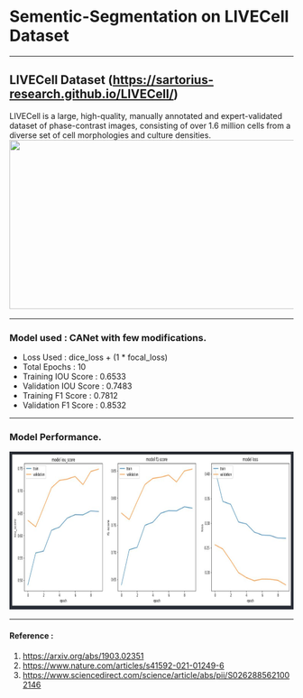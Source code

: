 # Sementic-Segmentation on LIVECell Dataset 
---
## LIVECell Dataset (https://sartorius-research.github.io/LIVECell/)
LIVECell is a large, high-quality, manually annotated and expert-validated dataset of phase-contrast images, consisting of over 1.6 million cells from a diverse set of cell morphologies and culture densities.
<img src="https://production-media.paperswithcode.com/datasets/cell-example.png" width="640" height="300" />

---
### Model used : CANet with few modifications.
* Loss Used : dice_loss + (1 * focal_loss)  
* Total Epochs : 10  
* Training IOU Score : 0.6533  
* Validation IOU Score : 0.7483  
* Training F1 Score : 0.7812  
* Validation F1 Score : 0.8532  

---
### Model Performance.
<img src="/performace_curves.JPG" width="660" height="280" />

---
#### Reference :
  1. https://arxiv.org/abs/1903.02351
  2. https://www.nature.com/articles/s41592-021-01249-6
  3. https://www.sciencedirect.com/science/article/abs/pii/S0262885621002146


